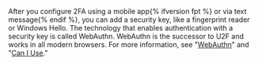 After you configure 2FA using a mobile app{% ifversion fpt %} or via text message{% endif %}, you can add a security key, like a fingerprint reader or Windows Hello. The technology that enables authentication with a security key is called WebAuthn. WebAuthn is the successor to U2F and works in all modern browsers. For more information, see "[WebAuthn](https://webauthn.guide/)" and "[Can I Use](https://caniuse.com/#search=webauthn)."

